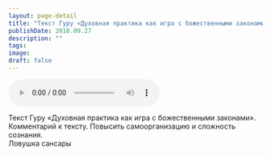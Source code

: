 ```yaml
---
layout: page-detail
title: "Текст Гуру «Духовная практика как игра с божественными законами»"
publishDate: 2010.09.27
description: ""
tags:
image:
draft: false
---
```


<audio title="2010.09.27 - Текст Гуру «Духовная практика как игра с божественными законами».mp3" src="https://filer-api.advayta.org/v1.0/public/files/73014" controls=""></audio>

 Текст Гуру «Духовная практика как игра с божественными законами».  
 Комментарий к тексту. Повысить самоорганизацию и сложность сознания.  
 Ловушка сансары   

  
